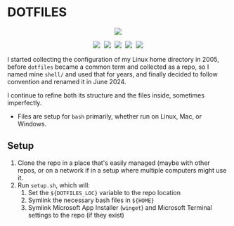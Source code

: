 # DOTFILES

<p align="center">
  <kbd>
      <img src="https://img.shields.io/badge/Open%20Source-3DA639?logo=Open%20Source%20Initiative &logoColor=white" />
  </kbd>
</p>
<p align="center">
  <kbd>
      <img src="https://img.shields.io/badge/Git-F05032?logo=Git&logoColor=white" />
      <img src="https://img.shields.io/badge/Python-3776AB?logo=Python&logoColor=white" />
      <img src="https://img.shields.io/badge/Vim-019733?logo=Vim&logoColor=white" />
      <img src="https://img.shields.io/badge/Visual%20Studio%20Code-007ACC?logo=Visual%20Studio%20Code&logoColor=white" />
      <img src="https://img.shields.io/badge/Microsoft%20Terminal-4D4D4D?logo=Windows%20Terminal&logoColor=white" />
  </kbd>
</p>

I started collecting the configuration of my Linux home directory in 2005,
before `dotfiles` became a common term and collected as a repo, so I named mine
`shell/` and used that for years, and finally decided to follow convention and
renamed it in June 2024.

I continue to refine both its structure and the files inside, sometimes imperfectly.
* Files are setup for `bash` primarily, whether run on Linux, Mac, or Windows.


## Setup
1. Clone the repo in a place that's easily managed (maybe with other repos, or
on a network if in a setup where multiple computers might use it.
1. Run `setup.sh`, which will:
    1. Set the `${DOTFILES_LOC}` variable to the repo location
    1. Symlink the necessary bash files in `${HOME}`
    1. Symlink Microsoft App Installer (`winget`) and Microsoft Terminal settings to the repo (if they exist)

